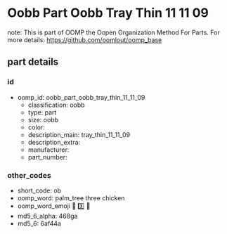 # Oobb Part Oobb Tray Thin 11 11 09  

note: This is part of OOMP the Oopen Organization Method For Parts. For more details: https://github.com/oomlout/oomp_base

##  part details





### id
* oomp_id: oobb_part_oobb_tray_thin_11_11_09
  * classification: oobb
  * type: part
  * size: oobb
  * color: 
  * description_main: tray_thin_11_11_09
  * description_extra: 
  * manufacturer: 
  * part_number: 

### other_codes
* short_code: ob
* oomp_word: palm_tree three chicken
* oomp_word_emoji :palm_tree: :three: :chicken:
* md5_6_alpha: 468ga
* md5_6: 6af44a